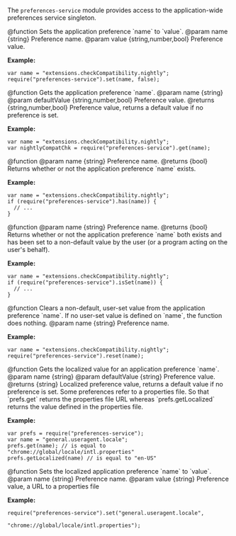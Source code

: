 <!-- This Source Code Form is subject to the terms of the Mozilla Public
   - License, v. 2.0. If a copy of the MPL was not distributed with this
   - file, You can obtain one at http://mozilla.org/MPL/2.0/. -->

<!-- contributed by Myk Melez [myk@mozilla.org]  -->
<!-- contributed by Daniel Aquino [mr.danielaquino@gmail.com]  -->
<!-- contributed by Atul Varma [atul@mozilla.com]  -->
<!-- edited by Noelle Murata [fiveinchpixie@gmail.com]  -->

The `preferences-service` module provides access to the
application-wide preferences service singleton.


<api name="set">
@function
Sets the application preference `name` to `value`.
@param name {string} Preference name.
@param value {string,number,bool} Preference value.

**Example:**

    var name = "extensions.checkCompatibility.nightly";
    require("preferences-service").set(name, false);
</api>


<api name="get">
@function
Gets the application preference `name`.
@param name {string}
@param defaultValue {string,number,bool} Preference value.
@returns {string,number,bool} Preference value, returns a default value if no
preference is set.

**Example:**

    var name = "extensions.checkCompatibility.nightly";
    var nightlyCompatChk = require("preferences-service").get(name);
</api>


<api name="has">
@function
@param name {string} Preference name.
@returns {bool} Returns whether or not the application preference `name` exists.

**Example:**

    var name = "extensions.checkCompatibility.nightly";
    if (require("preferences-service").has(name)) {
      // ...
    }
</api>


<api name="isSet">
@function
@param name {string} Preference name.
@returns {bool}
Returns whether or not the application preference `name` both exists
and has been set to a non-default value by the user (or a program
acting on the user's behalf).

**Example:**

    var name = "extensions.checkCompatibility.nightly";
    if (require("preferences-service").isSet(name)) {
      // ...
    }
</api>


<api name="reset">
@function
Clears a non-default, user-set value from the application preference
`name`. If no user-set value is defined on `name`, the function
does nothing.
@param name {string} Preference name.

**Example:**

    var name = "extensions.checkCompatibility.nightly";
    require("preferences-service").reset(name);
</api>

<api name="getLocalized">
@function
Gets the localized value for an application preference `name`.
@param name {string}
@param defaultValue {string} Preference value.
@returns {string} Localized preference value, returns a default value if no
preference is set. Some preferences refer to a properties file.
So that `prefs.get` returns the properties file URL whereas
`prefs.getLocalized` returns the value defined in the properties file.

**Example:**

    var prefs = require("preferences-service");
    var name = "general.useragent.locale";
    prefs.get(name); // is equal to "chrome://global/locale/intl.properties"
    prefs.getLocalized(name) // is equal to "en-US"

</api>

<api name="setLocalized">
@function
Sets the localized application preference `name` to `value`.
@param name {string} Preference name.
@param value {string} Preference value, a URL to a properties file

**Example:**

    require("preferences-service").set("general.useragent.locale",
                                       "chrome://global/locale/intl.properties");

</api>
